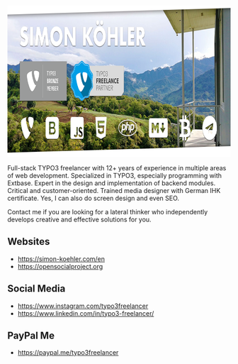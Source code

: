 <img src="https://github.com/koehlersimon/koehlersimon/blob/master/github-header.png" alt="Header Image Simon Köhler" width="854" height="340">

Full-stack TYPO3 freelancer with 12+ years of experience in multiple areas of web development. Specialized in TYPO3, especially programming with Extbase. Expert in the design and implementation of backend modules. Critical and customer-oriented. Trained media designer with German IHK certificate. Yes, I can also do screen design and even SEO. 

Contact me if you are looking for a lateral thinker who independently develops creative and effective solutions for you.

## Websites

- https://simon-koehler.com/en
- https://opensocialproject.org

## Social Media

- https://www.instagram.com/typo3freelancer
- https://www.linkedin.com/in/typo3-freelancer/

## PayPal Me

- https://paypal.me/typo3freelancer
